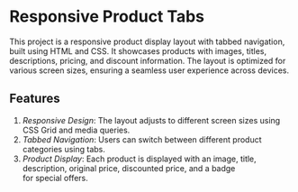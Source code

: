 # Responsive Product Tabs
This project is a responsive product display layout with tabbed navigation, built using HTML and CSS. It showcases products with images, titles, descriptions, pricing, and discount information. The layout is optimized for various screen sizes, ensuring a seamless user experience across devices.

## Features
1. *Responsive Design*: The layout adjusts to different screen sizes using CSS Grid and media queries.
2. *Tabbed Navigation*: Users can switch between different product categories using tabs.
3. *Product Display*: Each product is displayed with an image, title, description, original price, discounted price, and a badge for special offers.
